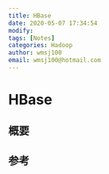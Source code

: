 ```yaml
---
title: HBase
date: 2020-05-07 17:34:54
modify: 
tags: [Notes]
categories: Hadoop
author: wmsj100
email: wmsj100@hotmail.com
---
```


# HBase

## 概要

## 参考


